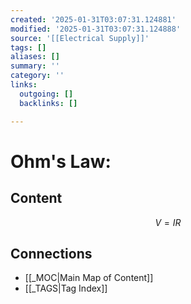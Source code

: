 ```yaml
---
created: '2025-01-31T03:07:31.124881'
modified: '2025-01-31T03:07:31.124888'
source: '[[Electrical Supply]]'
tags: []
aliases: []
summary: ''
category: ''
links:
  outgoing: []
  backlinks: []

---
```


# Ohm's Law:

## Content
$$V=IR$$



## Connections
- [[_MOC|Main Map of Content]]
- [[_TAGS|Tag Index]]
